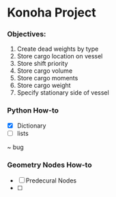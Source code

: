 # Konoha Project

### **Objectives:**
1. Create dead weights by type
2. Store cargo location on vessel
3. Store shift priority
4. Store cargo volume
5. Store cargo moments
6. Store cargo weight
7. Specify stationary side of vessel


### Python How-to
- [x] Dictionary
- [ ] lists

~ bug

### Geometry Nodes How-to
- [ ] Predecural Nodes
- [ ] 

